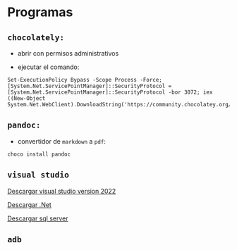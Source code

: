# Programas

## `chocolately:`

- abrir con permisos administrativos

- ejecutar el comando:

```
Set-ExecutionPolicy Bypass -Scope Process -Force; [System.Net.ServicePointManager]::SecurityProtocol = [System.Net.ServicePointManager]::SecurityProtocol -bor 3072; iex ((New-Object System.Net.WebClient).DownloadString('https://community.chocolatey.org/install.ps1'))
```

## `pandoc:`

- convertidor de `markdown` a `pdf`:

```
choco install pandoc
```

## `visual studio`

[Descargar visual studio version 2022](https://visualstudio.microsoft.com/es/thank-you-downloading-visual-studio/?sku=Community&channel=Release&version=VS2022&source=VSLandingPage&passive=false&cid=2030)

[Descargar .Net](https://dotnet.microsoft.com/en-us/download/dotnet/thank-you/sdk-8.0.204-windows-x64-installer)

[Descargar sql server](https://go.microsoft.com/fwlink/?linkid=2215202&clcid=0x80a&culture=es-mx&country=mx)

## `adb`


